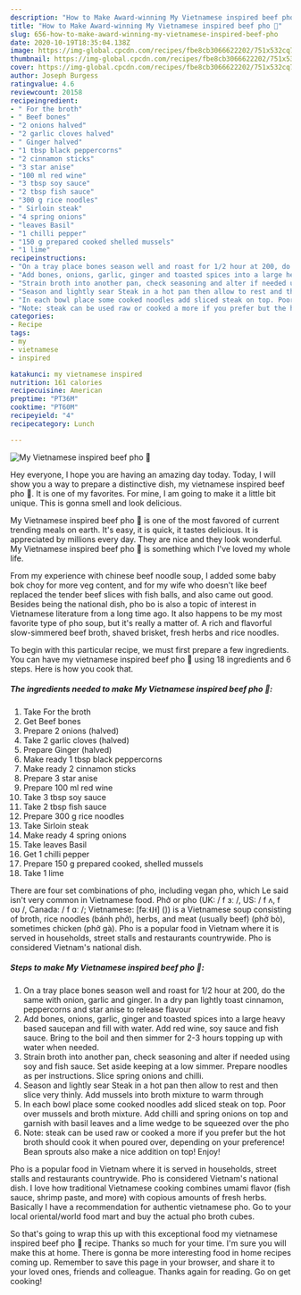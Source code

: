 ```yaml
---
description: "How to Make Award-winning My Vietnamese inspired beef pho 🍲"
title: "How to Make Award-winning My Vietnamese inspired beef pho 🍲"
slug: 656-how-to-make-award-winning-my-vietnamese-inspired-beef-pho
date: 2020-10-19T18:35:04.138Z
image: https://img-global.cpcdn.com/recipes/fbe8cb3066622202/751x532cq70/my-vietnamese-inspired-beef-pho-🍲-recipe-main-photo.jpg
thumbnail: https://img-global.cpcdn.com/recipes/fbe8cb3066622202/751x532cq70/my-vietnamese-inspired-beef-pho-🍲-recipe-main-photo.jpg
cover: https://img-global.cpcdn.com/recipes/fbe8cb3066622202/751x532cq70/my-vietnamese-inspired-beef-pho-🍲-recipe-main-photo.jpg
author: Joseph Burgess
ratingvalue: 4.6
reviewcount: 20158
recipeingredient:
- " For the broth"
- " Beef bones"
- "2 onions halved"
- "2 garlic cloves halved"
- " Ginger halved"
- "1 tbsp black peppercorns"
- "2 cinnamon sticks"
- "3 star anise"
- "100 ml red wine"
- "3 tbsp soy sauce"
- "2 tbsp fish sauce"
- "300 g rice noodles"
- " Sirloin steak"
- "4 spring onions"
- "leaves Basil"
- "1 chilli pepper"
- "150 g prepared cooked shelled mussels"
- "1 lime"
recipeinstructions:
- "On a tray place bones season well and roast for 1/2 hour at 200, do the same with onion, garlic and ginger. In a dry pan lightly toast cinnamon, peppercorns and star anise to release flavour"
- "Add bones, onions, garlic, ginger and toasted spices into a large heavy based saucepan and fill with water. Add red wine, soy sauce and fish sauce. Bring to the boil and then simmer for 2-3 hours topping up with water when needed."
- "Strain broth into another pan, check seasoning and alter if needed using soy and fish sauce. Set aside keeping at a low simmer. Prepare noodles as per instructions. Slice spring onions and chilli."
- "Season and lightly sear Steak in a hot pan then allow to rest and then slice very thinly. Add mussels into broth mixture to warm through"
- "In each bowl place some cooked noodles add sliced steak on top. Poor over mussels and broth mixture. Add chilli and spring onions on top and garnish with basil leaves and a lime wedge to be squeezed over the pho"
- "Note: steak can be used raw or cooked a more if you prefer but the hot broth should cook it when poured over, depending on your preference! Bean sprouts also make a nice addition on top! Enjoy!"
categories:
- Recipe
tags:
- my
- vietnamese
- inspired

katakunci: my vietnamese inspired 
nutrition: 161 calories
recipecuisine: American
preptime: "PT36M"
cooktime: "PT60M"
recipeyield: "4"
recipecategory: Lunch

---
```



![My Vietnamese inspired beef pho 🍲](https://img-global.cpcdn.com/recipes/fbe8cb3066622202/751x532cq70/my-vietnamese-inspired-beef-pho-🍲-recipe-main-photo.jpg)

Hey everyone, I hope you are having an amazing day today. Today, I will show you a way to prepare a distinctive dish, my vietnamese inspired beef pho 🍲. It is one of my favorites. For mine, I am going to make it a little bit unique. This is gonna smell and look delicious.

My Vietnamese inspired beef pho 🍲 is one of the most favored of current trending meals on earth. It's easy, it is quick, it tastes delicious. It is appreciated by millions every day. They are nice and they look wonderful. My Vietnamese inspired beef pho 🍲 is something which I've loved my whole life.

From my experience with chinese beef noodle soup, I added some baby bok choy for more veg content, and for my wife who doesn&#39;t like beef replaced the tender beef slices with fish balls, and also came out good. Besides being the national dish, pho bo is also a topic of interest in Vietnamese literature from a long time ago. It also happens to be my most favorite type of pho soup, but it&#39;s really a matter of. A rich and flavorful slow-simmered beef broth, shaved brisket, fresh herbs and rice noodles.


To begin with this particular recipe, we must first prepare a few ingredients. You can have my vietnamese inspired beef pho 🍲 using 18 ingredients and 6 steps. Here is how you cook that.

<!--inarticleads1-->

##### The ingredients needed to make My Vietnamese inspired beef pho 🍲:

1. Take  For the broth
1. Get  Beef bones
1. Prepare 2 onions (halved)
1. Take 2 garlic cloves (halved)
1. Prepare  Ginger (halved)
1. Make ready 1 tbsp black peppercorns
1. Make ready 2 cinnamon sticks
1. Prepare 3 star anise
1. Prepare 100 ml red wine
1. Take 3 tbsp soy sauce
1. Take 2 tbsp fish sauce
1. Prepare 300 g rice noodles
1. Take  Sirloin steak
1. Make ready 4 spring onions
1. Take leaves Basil
1. Get 1 chilli pepper
1. Prepare 150 g prepared cooked, shelled mussels
1. Take 1 lime


There are four set combinations of pho, including vegan pho, which Le said isn&#39;t very common in Vietnamese food. Phở or pho (UK: / f ɜː /, US: / f ʌ, f oʊ /, Canada: / f ɑː /; Vietnamese: [fəː˧˩˧] ()) is a Vietnamese soup consisting of broth, rice noodles (bánh phở), herbs, and meat (usually beef) (phở bò), sometimes chicken (phở gà). Pho is a popular food in Vietnam where it is served in households, street stalls and restaurants countrywide. Pho is considered Vietnam&#39;s national dish. 

<!--inarticleads2-->

##### Steps to make My Vietnamese inspired beef pho 🍲:

1. On a tray place bones season well and roast for 1/2 hour at 200, do the same with onion, garlic and ginger. In a dry pan lightly toast cinnamon, peppercorns and star anise to release flavour
1. Add bones, onions, garlic, ginger and toasted spices into a large heavy based saucepan and fill with water. Add red wine, soy sauce and fish sauce. Bring to the boil and then simmer for 2-3 hours topping up with water when needed.
1. Strain broth into another pan, check seasoning and alter if needed using soy and fish sauce. Set aside keeping at a low simmer. Prepare noodles as per instructions. Slice spring onions and chilli.
1. Season and lightly sear Steak in a hot pan then allow to rest and then slice very thinly. Add mussels into broth mixture to warm through
1. In each bowl place some cooked noodles add sliced steak on top. Poor over mussels and broth mixture. Add chilli and spring onions on top and garnish with basil leaves and a lime wedge to be squeezed over the pho
1. Note: steak can be used raw or cooked a more if you prefer but the hot broth should cook it when poured over, depending on your preference! Bean sprouts also make a nice addition on top! Enjoy!


Pho is a popular food in Vietnam where it is served in households, street stalls and restaurants countrywide. Pho is considered Vietnam&#39;s national dish. I love how traditional Vietnamese cooking combines umami flavor (fish sauce, shrimp paste, and more) with copious amounts of fresh herbs. Basically I have a recommendation for authentic vietnamese pho. Go to your local oriental/world food mart and buy the actual pho broth cubes. 

So that's going to wrap this up with this exceptional food my vietnamese inspired beef pho 🍲 recipe. Thanks so much for your time. I'm sure you will make this at home. There is gonna be more interesting food in home recipes coming up. Remember to save this page in your browser, and share it to your loved ones, friends and colleague. Thanks again for reading. Go on get cooking!

